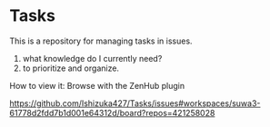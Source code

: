 # Tasks
This is a repository for managing tasks in issues.

1. what knowledge do I currently need?
2. to prioritize and organize.

How to view it: 
Browse with the ZenHub plugin

https://github.com/Ishizuka427/Tasks/issues#workspaces/suwa3-61778d2fdd7b1d001e64312d/board?repos=421258028
